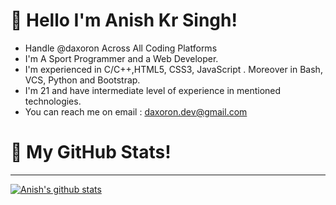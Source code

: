 # 👋 Hello  I'm Anish Kr Singh!
- Handle @daxoron Across All Coding Platforms
- I'm A Sport Programmer and a Web Developer.
- I'm experienced in C/C++,HTML5, CSS3, JavaScript . Moreover in Bash, VCS, Python and Bootstrap.
- I'm 21 and have intermediate level of experience in mentioned technologies.
- You can reach me on email : daxoron.dev@gmail.com
  
# 🌱 My GitHub Stats!
<hr>
<a href="https://github.com/daxoron/github-readme-stats">
  <img align="center" src="https://github-readme-stats.vercel.app/api?username=daxoron&show_icons=true&include_all_commits=true&theme=material-palenight" alt="Anish's github stats" />
</a>
